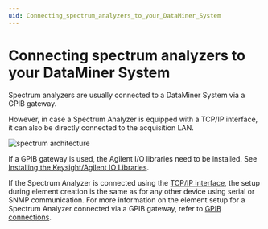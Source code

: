 ```yaml
---
uid: Connecting_spectrum_analyzers_to_your_DataMiner_System
---
```


# Connecting spectrum analyzers to your DataMiner System

Spectrum analyzers are usually connected to a DataMiner System via a GPIB gateway.

However, in case a Spectrum Analyzer is equipped with a TCP/IP interface, it can also be directly connected to the acquisition LAN.

![spectrum architecture](~/dataminer/images/Spectrum_architecture.jpg)

If a GPIB gateway is used, the Agilent I/O libraries need to be installed. See [Installing the Keysight/Agilent IO Libraries](xref:Installing_the_Keysight_Agilent_IO_Libraries#installing-the-keysightagilent-io-libraries).

If the Spectrum Analyzer is connected using the [TCP/IP interface](xref:TCPIP_UDPIP_Connection), the setup during element creation is the same as for any other device using serial or SNMP communication. For more information on the element setup for a Spectrum Analyzer connected via a GPIB gateway, refer to [GPIB connections](xref:GPIB_Connection).
